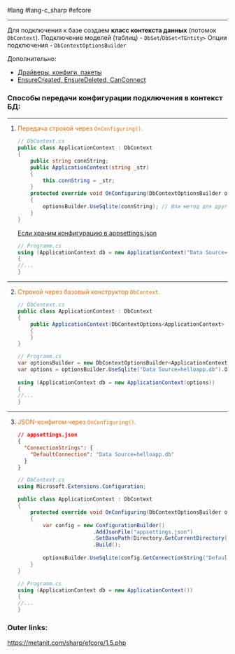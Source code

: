 #lang #lang-c_sharp #efcore

---
Для подключения к базе создаем **класс контекста данных** (потомок `DbContext`).
Подключение моделей (таблиц) - `DbSet`/`DbSet<TEntity>`
Опции подключения - `DbContextOptionsBuilder` 

Дополнительно:
- [Драйверы, конфиги, пакеты](1.%20Languages/C-sharp/_%20EF%20Core/_/Драйверы,%20конфиги,%20пакеты.md)
- [EnsureCreated, EnsureDeleted, CanConnect](1.%20Languages/C-sharp/_%20EF%20Core/_/EnsureCreated,%20EnsureDeleted,%20CanConnect.md)

### Способы передачи конфигурации подключения в контекст БД:
---
1. <font color="#e36c09">Передача строкой через `OnConfiguring()`.</font>
	```csharp
	// DbContext.cs
	public class ApplicationContext : DbContext
	{
	    public string connString;
	    public ApplicationContext(string _str)
	    {
	        this.connString = _str;
	    }
	    protected override void OnConfiguring(DbContextOptionsBuilder optionsBuilder)
	    {
	        optionsBuilder.UseSqlite(connString); // Или метод для другой субд
	    }
	}
	```
	[Если храним конфигурацию в appsettings.json](1.%20Languages/C-sharp/_%20EF%20Core/_/appsettings.json.md)
	```csharp
	// Programm.cs
	using (ApplicationContext db = new ApplicationContext("Data Source=helloapp.db"))
	{
	//...
	}
	```
---
2. <font color="#e36c09">Строкой через базовый конструктор `DbContext`.</font>
	```csharp
	// DbContext.cs
	public class ApplicationContext : DbContext
	{
	    public ApplicationContext(DbContextOptions<ApplicationContext> options): base(options)
	    {
	    }
	}
	```
	```csharp
	// Programm.cs
	var optionsBuilder = new DbContextOptionsBuilder<ApplicationContext>();
	var options = optionsBuilder.UseSqlite("Data Source=helloapp.db").Options;
	 
	using (ApplicationContext db = new ApplicationContext(options))
	{
	//...
	}
	```
---
3. <font color="#e36c09">JSON-конфигом через `OnConfiguring()`.</font>
	```json
	// appsettings.json
	{
	  "ConnectionStrings": {
	    "DefaultConnection": "Data Source=helloapp.db"
	  }
	}
	```
	```csharp
	// DbContext.cs
	using Microsoft.Extensions.Configuration;
	
	public class ApplicationContext : DbContext
	{
	    protected override void OnConfiguring(DbContextOptionsBuilder optionsBuilder)
	    {
	        var config = new ConfigurationBuilder()
	                        .AddJsonFile("appsettings.json")
	                        .SetBasePath(Directory.GetCurrentDirectory())
	                        .Build();
	 
	        optionsBuilder.UseSqlite(config.GetConnectionString("DefaultConnection"));
	    }
	}
	```
	```csharp
	// Programm.cs
	using (ApplicationContext db = new ApplicationContext())
	{
	//...
	}
	```

### Outer links:
https://metanit.com/sharp/efcore/1.5.php